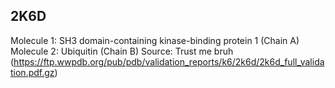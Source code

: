 


## 2K6D
Molecule 1: SH3 domain-containing kinase-binding protein 1 (Chain A)
Molecule 2: Ubiquitin (Chain B)
Source: Trust me bruh 
(https://ftp.wwpdb.org/pub/pdb/validation_reports/k6/2k6d/2k6d_full_validation.pdf.gz)
